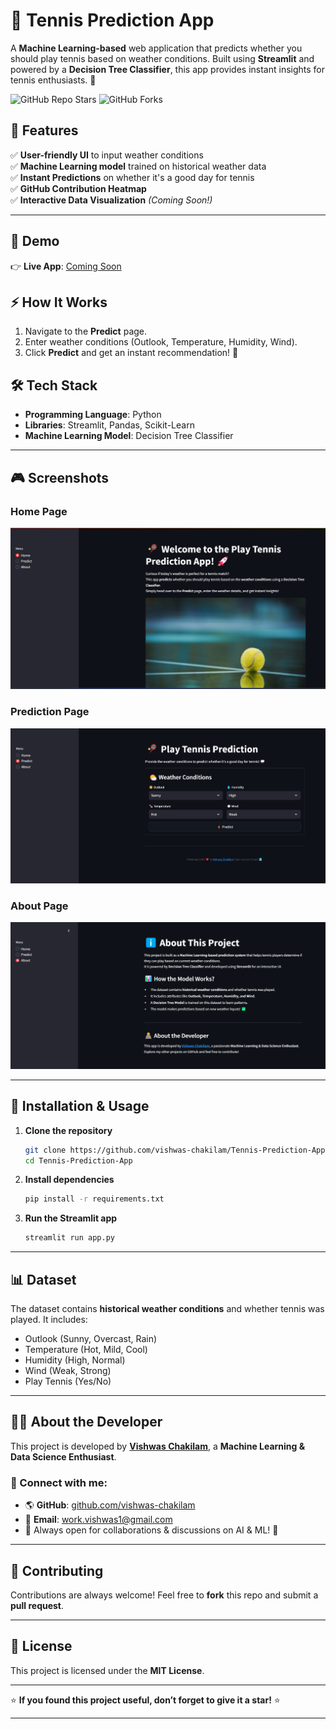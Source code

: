 # 🎾 Tennis Prediction App  

A **Machine Learning-based** web application that predicts whether you should play tennis based on weather conditions. Built using **Streamlit** and powered by a **Decision Tree Classifier**, this app provides instant insights for tennis enthusiasts. 🚀  

![GitHub Repo Stars](https://img.shields.io/github/stars/vishwas-chakilam/Tennis-Prediction-App?style=social)
![GitHub Forks](https://img.shields.io/github/forks/vishwas-chakilam/Tennis-Prediction-App?style=social)

## 📌 Features  
✅ **User-friendly UI** to input weather conditions  
✅ **Machine Learning model** trained on historical weather data  
✅ **Instant Predictions** on whether it's a good day for tennis  
✅ **GitHub Contribution Heatmap**  
✅ **Interactive Data Visualization** *(Coming Soon!)*  

---

## 🚀 Demo  
👉 **Live App**: [Coming Soon](#)

## ⚡ How It Works  
1. Navigate to the **Predict** page.  
2. Enter weather conditions (Outlook, Temperature, Humidity, Wind).  
3. Click **Predict** and get an instant recommendation! 🎾  

## 🛠️ Tech Stack  
- **Programming Language**: Python  
- **Libraries**: Streamlit, Pandas, Scikit-Learn  
- **Machine Learning Model**: Decision Tree Classifier  

---

## 🎮 Screenshots  

### Home Page  
![Home](https://github.com/Vishwas-Chakilam/Tennis-Prediction-App/blob/main/Screenshot%202025-02-18%20221710.png)  

### Prediction Page  
![Prediction](https://github.com/Vishwas-Chakilam/Tennis-Prediction-App/blob/main/Screenshot%202025-02-18%20221727.png)  

### About Page  
![About](https://github.com/Vishwas-Chakilam/Tennis-Prediction-App/blob/main/Screenshot%202025-02-18%20221743.png)  

---

## 🔧 Installation & Usage  

1. **Clone the repository**  
   ```bash
   git clone https://github.com/vishwas-chakilam/Tennis-Prediction-App.git
   cd Tennis-Prediction-App
   ```
2. **Install dependencies**  
   ```bash
   pip install -r requirements.txt
   ```
3. **Run the Streamlit app**  
   ```bash
   streamlit run app.py
   ```

---

## 📊 Dataset  
The dataset contains **historical weather conditions** and whether tennis was played. It includes:  
- Outlook (Sunny, Overcast, Rain)  
- Temperature (Hot, Mild, Cool)  
- Humidity (High, Normal)  
- Wind (Weak, Strong)  
- Play Tennis (Yes/No)  

---

## 👨‍💻 About the Developer  
This project is developed by **[Vishwas Chakilam](https://github.com/vishwas-chakilam)**, a **Machine Learning & Data Science Enthusiast**.  

### 🔗 Connect with me:  
- 🌎 **GitHub**: [github.com/vishwas-chakilam](https://github.com/vishwas-chakilam)  
- 📧 **Email**: work.vishwas1@gmail.com  
- 📢 Always open for collaborations & discussions on AI & ML! 🚀  

---

## 🤝 Contributing  
Contributions are always welcome! Feel free to **fork** this repo and submit a **pull request**.  

---

## 📜 License  
This project is licensed under the **MIT License**.  

---

⭐ **If you found this project useful, don’t forget to give it a star!** ⭐  

---
